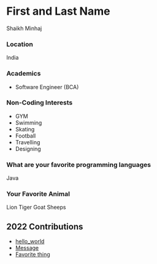 # First and Last Name

Shaikh Minhaj 

### Location

India

### Academics

- Software Engineer (BCA)

### Non-Coding Interests

- GYM
- Swimming
- Skating
- Football
- Travelling
- Designing

### What are your favorite programming languages

Java

### Your Favorite Animal

Lion
Tiger
Goat 
Sheeps

## 2022 Contributions

- [hello_world](2022/minhaj-313/hello.java)
- [Message](2022/minhaj-313/message.md)
- [Favorite thing](2022/minhaj-313/enjoy.md)
